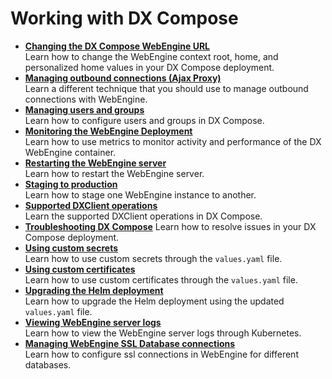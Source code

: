 # Working with DX Compose

<!-- add short description-->

-   **[Changing the DX Compose WebEngine URL](change_context_root_or_home.md)**  
Learn how to change the WebEngine context root, home, and personalized home values in your DX Compose deployment.
-   **[Managing outbound connections (Ajax Proxy)](manage_outbound_connections.md)**  
Learn a different technique that you should use to manage outbound connections with WebEngine. 
-   **[Managing users and groups](cfg_parameters/index.md)**  
Learn how to configure users and groups in DX Compose.
-   **[Monitoring the WebEngine Deployment](monitor_metrics.md)**  
Learn how to use metrics to monitor activity and performance of the DX WebEngine container.
-   **[Restarting the WebEngine server](restart_webengine_server.md)**  
Learn how to restart the WebEngine server.
-   **[Staging to production](staging_to_production.md)**  
Learn how to stage one WebEngine instance to another.
-   **[Supported DXClient operations](dxclient.md)**  
Learn the supported DXClient operations in DX Compose. 
-   **[Troubleshooting DX Compose](troubleshooting/index.md)**
Learn how to resolve issues in your DX Compose deployment.
-   **[Using custom secrets](custom_secrets.md)**  
Learn how to use custom secrets through the `values.yaml` file. 
-   **[Using custom certificates](custom_certificates.md)**  
Learn how to use custom certificates through the `values.yaml` file. 
-   **[Upgrading the Helm deployment](helm_upgrade_values.md)**  
Learn how to upgrade the Helm deployment using the updated `values.yaml` file.
-   **[Viewing WebEngine server logs](logging_webengine.md)**  
Learn how to view the WebEngine server logs through Kubernetes.
-   **[Managing WebEngine SSL Database connections](db_over_ssl.md)**  
Learn how to configure ssl connections in WebEngine for different databases.